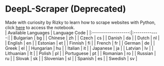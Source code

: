 # DeepL-Scraper (Deprecated)
Made with curiosity by Rizky to learn how to scrape websites with Python, click [here](https://colab.research.google.com/drive/1tr2U70jwDelXvnm4l72XrsXqhJGJDHEE?usp=sharing) to access the notebook.  
| Available Languages | Language Code |
|:-------------------:|:-------------:|
|      Bulgarian      |       bg      |
|       Chinese       |       zh      |
|        Czech        |       cs      |
|        Danish       |       da      |
|        Dutch        |       nl      |
|       English       |       en      |
|       Estonian      |       et      |
|       Finnish       |       fi      |
|        French       |       fr      |
|        German       |       de      |
|        Greek        |       el      |
|      Hungarian      |       hu      |
|       Italian       |       it      |
|       Japanese      |       ja      |
|       Latvian       |       lv      |
|      Lithuanian     |       lt      |
|        Polish       |       pl      |
|      Portuguese     |       pt      |
|       Romanian      |       ro      |
|       Russian       |       ru      |
|        Slovak       |       sk      |
|      Slovenian      |       sl      |
|       Spanish       |       es      |
|       Swedish       |       sv      |
